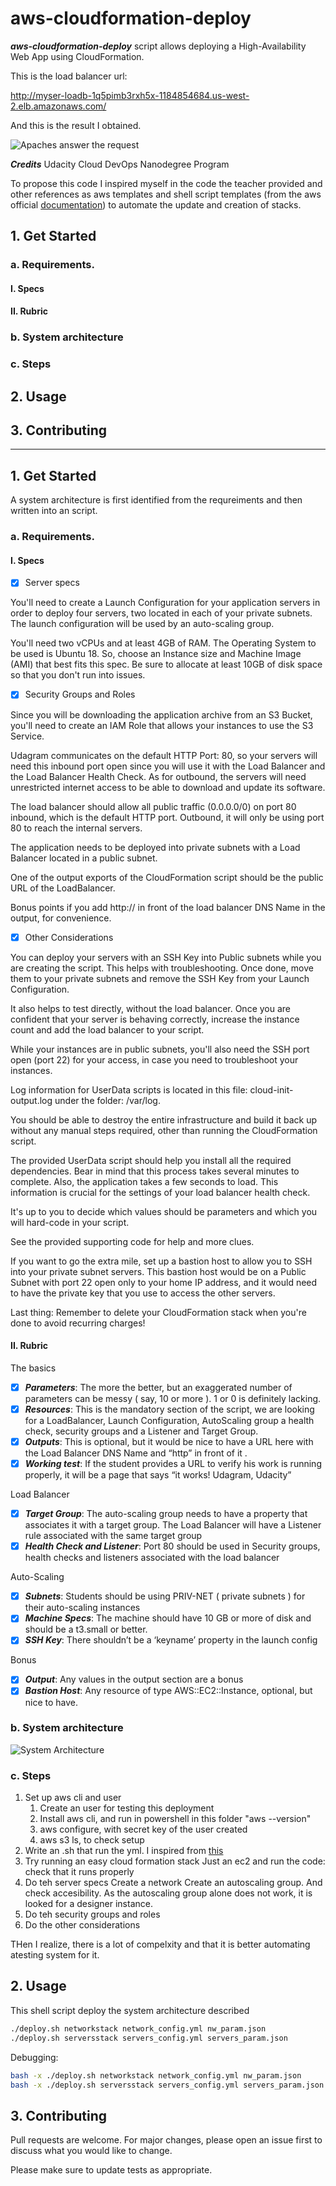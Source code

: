 # aws-cloudformation-deploy

***aws-cloudformation-deploy*** script allows deploying a High-Availability Web App using CloudFormation.

This is the load balancer url:

http://myser-loadb-1q5pimb3rxh5x-1184854684.us-west-2.elb.amazonaws.com/

And this is the result I obtained.

![Apaches answer the request](https://github.com/ablazleon/aws-cloudformation-deploy/blob/master/test/ApacheAnswer_2.png)

 ***Credits***
Udacity Cloud DevOps Nanodegree Program

To propose this code I inspired myself in the code the teacher provided and other references as aws templates and shell script templates (from the aws official [documentation](https://aws.amazon.com/cloudformation/resources/templates/)) to automate the update and creation of stacks.

## 1. Get Started
### a. Requirements. 
#### I. Specs
#### II. Rubric
### b. System architecture
### c. Steps
## 2. Usage
## 3. Contributing

------------------

## 1. Get Started

A system architecture is first identified from the requreiments and then written into an script.


### a. Requirements. 

#### I. Specs

- [x] Server specs


You'll need to create a Launch Configuration for your application servers in order to deploy four servers, two located in each of your private subnets. The launch configuration will be used by an auto-scaling group.

You'll need two vCPUs and at least 4GB of RAM. The Operating System to be used is Ubuntu 18. So, choose an Instance size and Machine Image (AMI) that best fits this spec. Be sure to allocate at least 10GB of disk space so that you don't run into issues. 

- [x] Security Groups and Roles


Since you will be downloading the application archive from an S3 Bucket, you'll need to create an IAM Role that allows your instances to use the S3 Service.

Udagram communicates on the default HTTP Port: 80, so your servers will need this inbound port open since you will use it with the Load Balancer and the Load Balancer Health Check. As for outbound, the servers will need unrestricted internet access to be able to download and update its software.

The load balancer should allow all public traffic (0.0.0.0/0) on port 80 inbound, which is the default HTTP port. Outbound, it will only be using port 80 to reach the internal servers.

The application needs to be deployed into private subnets with a Load Balancer located in a public subnet.

One of the output exports of the CloudFormation script should be the public URL of the LoadBalancer.

Bonus points if you add http:// in front of the load balancer DNS Name in the output, for convenience.

- [x] Other Considerations


You can deploy your servers with an SSH Key into Public subnets while you are creating the script. This helps with troubleshooting. Once done, move them to your private subnets and remove the SSH Key from your Launch Configuration.

It also helps to test directly, without the load balancer. Once you are confident that your server is behaving correctly, increase the instance count and add the load balancer to your script.

While your instances are in public subnets, you'll also need the SSH port open (port 22) for your access, in case you need to troubleshoot your instances.

Log information for UserData scripts is located in this file: cloud-init-output.log under the folder: /var/log.

You should be able to destroy the entire infrastructure and build it back up without any manual steps required, other than running the CloudFormation script.

The provided UserData script should help you install all the required dependencies. Bear in mind that this process takes several minutes to complete. Also, the application takes a few seconds to load. This information is crucial for the settings of your load balancer health check.

It's up to you to decide which values should be parameters and which you will hard-code in your script.

See the provided supporting code for help and more clues.

If you want to go the extra mile, set up a bastion host to allow you to SSH into your private subnet servers. This bastion host would be on a Public Subnet with port 22 open only to your home IP address, and it would need to have the private key that you use to access the other servers.

Last thing: Remember to delete your CloudFormation stack when you're done to avoid recurring charges!

#### II. Rubric


The basics

- [x] ***Parameters***: The more the better, but an exaggerated number of parameters can be messy ( say, 10 or more ). 1 or 0 is definitely lacking.
- [x] ***Resources***: This is the mandatory section of the script, we are looking for a LoadBalancer, Launch Configuration, AutoScaling group a health check, security groups and a Listener and Target Group.
- [x] ***Outputs***: This is optional, but it would be nice to have a URL here with the Load Balancer DNS Name and “http” in front of it .
- [x] ***Working test***: If the student provides a URL to verify his work is running properly, it will be a page that says “it works! Udagram, Udacity”

Load Balancer

-[x] ***Target Group***: The auto-scaling group needs to have a property that associates it with a target group. The Load Balancer will have a Listener rule associated with the same target group
-[x] ***Health Check and Listener***: Port 80 should be used in Security groups, health checks and listeners associated with the load balancer

Auto-Scaling

-[x] ***Subnets***: Students should be using PRIV-NET ( private subnets ) for their auto-scaling instances
-[x] ***Machine Specs***: The machine should have 10 GB or more of disk and should be a t3.small or better.
-[x] ***SSH Key***: There shouldn’t be a ‘keyname’ property in the launch config

Bonus

-[x] ***Output***: Any values in the output section are a bonus
-[x] ***Bastion Host***: Any resource of type AWS::EC2::Instance, optional, but nice to have.

### b. System architecture

![System Architecture](AWS-HA.png)

### c. Steps

1. Set up aws cli and user
    1. Create an user for testing this deployment
    2. Install aws cli, and run in powershell in this folder "aws --version"
    3. aws configure, with secret key of the user created
    4. aws s3 ls, to check setup
2. Write an .sh that run the yml. I inspired from [this](!https://gist.github.com/mdjnewman/b9d722188f4f9c6bb277a37619665e77) 
3. Try running an easy cloud formation stack
    Just an ec2 and run the code: check that it runs properly
4. Do teh server specs
    Create a network
    Create an autoscaling group. And check accesibility.
    As the autoscaling group alone does not work, it is looked for a designer instance.
5. Do teh security groups and roles
6. Do the other considerations

THen I realize, there is a lot of compelxity and that it is better automating atesting system for it.

## 2. Usage

This shell script deploy the system architecture described

```bash
./deploy.sh networkstack network_config.yml nw_param.json
./deploy.sh serversstack servers_config.yml servers_param.json
```

Debugging:

```bash
bash -x ./deploy.sh networkstack network_config.yml nw_param.json
bash -x ./deploy.sh serversstack servers_config.yml servers_param.json
```

## 3. Contributing

Pull requests are welcome. For major changes, please open an issue first to discuss what you would like to change.

Please make sure to update tests as appropriate.



